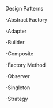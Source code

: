 Design Patterns

-Abstract Factory

-Adapter

-Builder

-Composite

-Factory Method

-Observer

-Singleton

-Strategy
